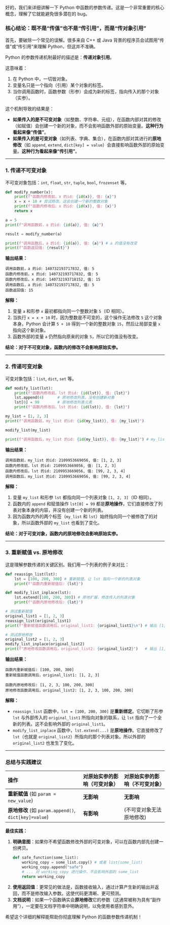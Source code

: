 好的，我们来详细讲解一下 Python 中函数的参数传递。这是一个非常重要的核心概念，理解了它就能避免很多潜在的 bug。

### 核心结论：既不是“传值”也不是“传引用”，而是“传对象引用”

首先，要破除一个常见的误解。很多来自 C++ 或 Java 背景的程序员会试图用“传值”或“传引用”来理解 Python，但这并不准确。

Python 的参数传递机制最好的描述是：**传递对象引用**。

这意味着：
1.  在 Python 中，一切皆对象。
2.  变量名只是一个指向（引用）某个对象的标签。
3.  当你调用函数时，函数参数（形参）会成为新的标签，指向传入的那个对象（实参）。

这个机制导致的结果是：
*   **如果传入的是不可变对象**（如整数、字符串、元组），在函数内部对其的修改（如赋值）会创建一个新的对象，而不会影响函数外部的原始变量。**这种行为看起来像“传值”**。
*   **如果传入的是可变对象**（如列表、字典、集合），在函数内部对其进行的**原地修改**（如 `append`, `extend`, `dict[key] = value`）会直接影响函数外部的原始变量。**这种行为看起来像“传引用”**。

---

### 1. 传递不可变对象

不可变对象包括：`int`, `float`, `str`, `tuple`, `bool`, `frozenset` 等。

```python
def modify_number(x):
    print(f"函数内修改前，x 的id: {id(x)}, 值: {x}")
    x = x + 10 # 尝试修改，这会创建一个新的整数对象
    print(f"函数内修改后，x 的id: {id(x)}, 值: {x}")
    return x

a = 5
print(f"调用函数前，a 的id: {id(a)}, 值: {a}")

result = modify_number(a)

print(f"调用函数后，a 的id: {id(a)}, 值: {a}") # a 的值没有改变
print(f"函数返回值: {result}")
```

**输出结果：**
```
调用函数前，a 的id: 140732193717832, 值: 5
函数内修改前，x 的id: 140732193717832, 值: 5
函数内修改后，x 的id: 140732193718152, 值: 15
调用函数后，a 的id: 140732193717832, 值: 5
函数返回值: 15
```

**解释：**
1.  变量 `a` 和形参 `x` 最初都指向同一个整数对象 `5`（ID 相同）。
2.  当执行 `x = x + 10` 时，因为整数是不可变的，这个操作无法修改 `5` 这个对象本身。Python 会计算 `5 + 10` 得到一个新的整数对象 `15`，然后让局部变量 `x` 指向这个新对象。
3.  函数外部的变量 `a` 仍然指向原来的对象 `5`，所以它的值没有改变。

**结论：对于不可变对象，函数内的修改不会影响原始实参。**

---

### 2. 传递可变对象

可变对象包括：`list`, `dict`, `set` 等。

```python
def modify_list(lst):
    print(f"函数内修改前，lst 的id: {id(lst)}, 值: {lst}")
    lst.append(4)      # 原地修改列表，没有创建新对象
    lst[0] = 99        # 原地修改列表元素
    print(f"函数内修改后，lst 的id: {id(lst)}, 值: {lst}")

my_list = [1, 2, 3]
print(f"调用函数前，my_list 的id: {id(my_list)}, 值: {my_list}")

modify_list(my_list)

print(f"调用函数后，my_list 的id: {id(my_list)}, 值: {my_list}") # my_list 被改变了！
```

**输出结果：**
```
调用函数前，my_list 的id: 2109953669056, 值: [1, 2, 3]
函数内修改前，lst 的id: 2109953669056, 值: [1, 2, 3]
函数内修改后，lst 的id: 2109953669056, 值: [99, 2, 3, 4]
调用函数后，my_list 的id: 2109953669056, 值: [99, 2, 3, 4]
```

**解释：**
1.  变量 `my_list` 和形参 `lst` 都指向同一个列表对象 `[1, 2, 3]`（ID 相同）。
2.  函数内的 `append` 和赋值操作 `lst[0] = 99` 都是**原地操作**，它们直接修改了列表对象本身的内容，并没有创建一个新的列表。
3.  因为函数内外的两个标签（`my_list` 和 `lst`）始终指向同一个被修改了的对象，所以函数外部的 `my_list` 也看到了变化。

**结论：对于可变对象，函数内的原地修改会影响原始实参。**

---

### 3. 重新赋值 vs. 原地修改

这是理解参数传递的关键区别。我们用一个列表的例子来对比：

```python
def reassign_list(lst):
    lst = [100, 200, 300] # 重新赋值，让 lst 指向一个新的列表对象
    print(f"函数内重新赋值后: {lst}")

def modify_list_inplace(lst):
    lst.extend([100, 200, 300]) # 原地扩展，修改传入的列表对象
    print(f"函数内原地修改后: {lst}")

# 测试重新赋值
original_list1 = [1, 2, 3]
reassign_list(original_list1)
print(f"重新赋值函数调用后，original_list1: {original_list1}\n") # 输出 [1, 2, 3]

# 测试原地修改
original_list2 = [1, 2, 3]
modify_list_inplace(original_list2)
print(f"原地修改函数调用后，original_list2: {original_list2}")   # 输出 [1, 2, 3, 100, 200, 300]
```

**输出结果：**
```
函数内重新赋值后: [100, 200, 300]
重新赋值函数调用后，original_list1: [1, 2, 3]

函数内原地修改后: [1, 2, 3, 100, 200, 300]
原地修改函数调用后，original_list2: [1, 2, 3, 100, 200, 300]
```

**解释：**
*   `reassign_list` 函数中，`lst = [100, 200, 300]` 是**重新绑定**。它切断了形参 `lst` 与外部传入的 `original_list1` 所指向对象的联系，让 `lst` 指向了一个全新的列表。这不会影响外部的 `original_list1`。
*   `modify_list_inplace` 函数中，`lst.extend(...)` 是**原地操作**。它直接修改了 `lst`（也就是 `original_list2`）所指向的那个列表对象。所以外部的 `original_list2` 也发生了变化。

---

### 总结与实践建议

| 操作 | 对原始实参的影响（可变对象） | 对原始实参的影响（不可变对象） |
| :--- | :--- | :--- |
| **重新赋值** (如 `param = new_value`) | **无影响** | **无影响** |
| **原地修改** (如 `param.append()`, `dict[key]=value`) | **有影响** | (不可变对象无法原地修改) |

**最佳实践：**

1.  **明确意图**：如果你不希望函数修改外部的可变对象，可以在函数内部先创建一份拷贝。
    ```python
    def safe_function(some_list):
        working_copy = some_list.copy() # 或者 list(some_list)
        working_copy.append("safe")
        # ... 对 working_copy 进行操作，不会影响外部的 some_list
        return working_copy
    ```
2.  **使用返回值**：更常见的做法是，函数接收输入，通过计算产生新的输出并返回，而不是修改输入参数。这使代码更清晰、更可预测。
3.  **文档说明**：如果一个函数确实会**原地修改**它的参数（这通常被称为具有“副作用”），一定要在文档字符串中明确说明，以免使用者感到意外。

希望这个详细的解释能帮助你彻底理解 Python 的函数参数传递机制！